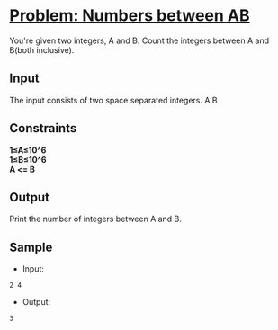 # [Problem: Numbers between AB](https://my.newtonschool.co/playground/code/disp4fu7hjxr)

You're given two integers, A and B. Count the integers between A and B(both inclusive).  

## Input

The input consists of two space separated integers.
A B

## Constraints

**1≤A≤10^6 <br>
1≤B≤10^6<br>
A <= B**

## Output

Print the number of integers between A and B.

## Sample

- Input:
```
2 4
```

- Output:
```
3
```
